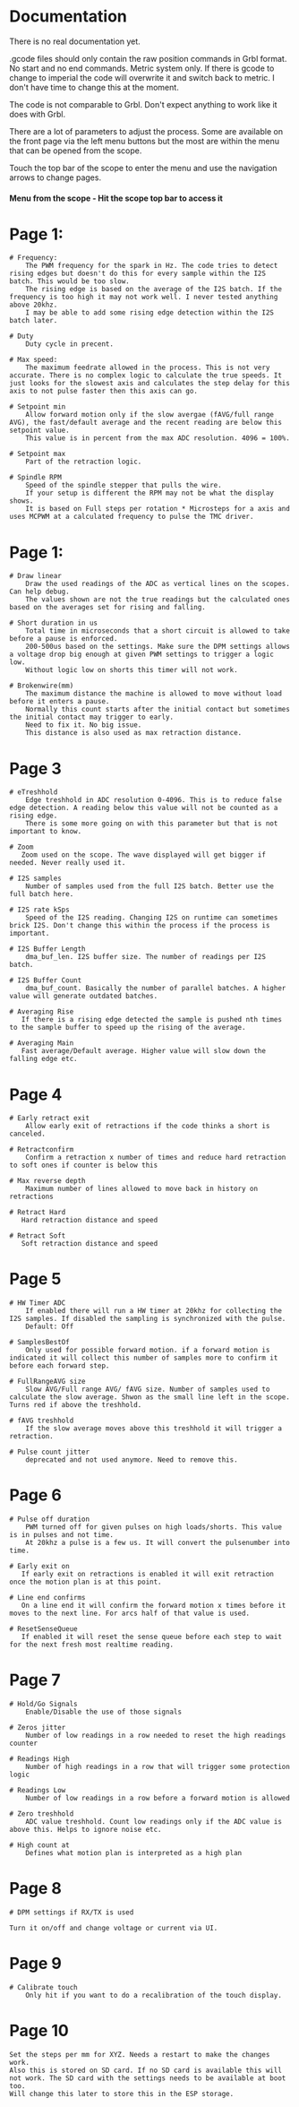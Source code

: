 # Documentation

There is no real documentation yet.


.gcode files should only contain the raw position commands in Grbl format. No start and no end commands. Metric system only. 
If there is gcode to change to imperial the code will overwrite it and switch back to metric.
I don't have time to change this at the moment.

The code is not comparable to Grbl. Don't expect anything to work like it does with Grbl.


There are a lot of parameters to adjust the process. Some are available on the front page via the left menu buttons but the most are within the menu that can be opened from the scope.

Touch the top bar of the scope to enter the menu and use the navigation arrows to change pages.




#### Menu from the scope - Hit the scope top bar to access it ####

# Page 1:

    # Frequency: 
        The PWM frequency for the spark in Hz. The code tries to detect rising edges but doesn't do this for every sample within the I2S batch. This would be too slow.
        The rising edge is based on the average of the I2S batch. If the frequency is too high it may not work well. I never tested anything above 20khz.
        I may be able to add some rising edge detection within the I2S batch later. 

    # Duty
        Duty cycle in precent.

    # Max speed:
        The maximum feedrate allowed in the process. This is not very accurate. There is no complex logic to calculate the true speeds. It just looks for the slowest axis and calculates the step delay for this axis to not pulse faster then this axis can go. 

    # Setpoint min
        Allow forward motion only if the slow avergae (fAVG/full range AVG), the fast/default average and the recent reading are below this setpoint value.
        This value is in percent from the max ADC resolution. 4096 = 100%.

    # Setpoint max
        Part of the retraction logic. 

    # Spindle RPM
        Speed of the spindle stepper that pulls the wire. 
        If your setup is different the RPM may not be what the display shows. 
        It is based on Full steps per rotation * Microsteps for a axis and uses MCPWM at a calculated frequency to pulse the TMC driver.

    
# Page 1:


    # Draw linear
        Draw the used readings of the ADC as vertical lines on the scopes. Can help debug. 
        The values shown are not the true readings but the calculated ones based on the averages set for rising and falling.

    # Short duration in us
        Total time in microseconds that a short circuit is allowed to take before a pause is enforced.
        200-500us based on the settings. Make sure the DPM settings allows a voltage drop big enough at given PWM settings to trigger a logic low.
        Without logic low on shorts this timer will not work.

    # Brokenwire(mm)
        The maximum distance the machine is allowed to move without load before it enters a pause. 
        Normally this count starts after the initial contact but sometimes the initial contact may trigger to early.
        Need to fix it. No big issue.
        This distance is also used as max retraction distance.

# Page 3

    # eTreshhold
        Edge treshhold in ADC resolution 0-4096. This is to reduce false edge detection. A reading below this value will not be counted as a rising edge.
        There is some more going on with this parameter but that is not important to know.

    # Zoom
       Zoom used on the scope. The wave displayed will get bigger if needed. Never really used it.

    # I2S samples
        Number of samples used from the full I2S batch. Better use the full batch here.

    # I2S rate kSps
        Speed of the I2S reading. Changing I2S on runtime can sometimes brick I2S. Don't change this within the process if the process is important.
        
    # I2S Buffer Length
        dma_buf_len. I2S buffer size. The number of readings per I2S batch.

    # I2S Buffer Count
        dma_buf_count. Basically the number of parallel batches. A higher value will generate outdated batches. 

    # Averaging Rise
       If there is a rising edge detected the sample is pushed nth times to the sample buffer to speed up the rising of the average.

    # Averaging Main
       Fast average/Default average. Higher value will slow down the falling edge etc.


# Page 4

    # Early retract exit
        Allow early exit of retractions if the code thinks a short is canceled. 

    # Retractconfirm
        Confirm a retraction x number of times and reduce hard retraction to soft ones if counter is below this

    # Max reverse depth
        Maximum number of lines allowed to move back in history on retractions

    # Retract Hard
       Hard retraction distance and speed

    # Retract Soft
       Soft retraction distance and speed


# Page 5

    # HW Timer ADC
        If enabled there will run a HW timer at 20khz for collecting the I2S samples. If disabled the sampling is synchronized with the pulse.
        Default: Off

    # SamplesBestOf
        Only used for possible forward motion. if a forward motion is indicated it will collect this number of samples more to confirm it before each forward step.

    # FullRangeAVG size
        Slow AVG/Full range AVG/ fAVG size. Number of samples used to calculate the slow average. Shwon as the small line left in the scope. Turns red if above the treshhold.

    # fAVG treshhold
        If the slow average moves above this treshhold it will trigger a retraction. 

    # Pulse count jitter
        deprecated and not used anymore. Need to remove this.


# Page 6

    # Pulse off duration
        PWM turned off for given pulses on high loads/shorts. This value is in pulses and not time.
        At 20khz a pulse is a few us. It will convert the pulsenumber into time.

    # Early exit on
       If early exit on retractions is enabled it will exit retraction once the motion plan is at this point. 

    # Line end confirms
       On a line end it will confirm the forward motion x times before it moves to the next line. For arcs half of that value is used.

    # ResetSenseQueue
       If enabled it will reset the sense queue before each step to wait for the next fresh most realtime reading.


# Page 7

    # Hold/Go Signals
        Enable/Disable the use of those signals
    
    # Zeros jitter
        Number of low readings in a row needed to reset the high readings counter
      
    # Readings High
        Number of high readings in a row that will trigger some protection logic

    # Readings Low
        Number of low readings in a row before a forward motion is allowed

    # Zero treshhold
        ADC value treshhold. Count low readings only if the ADC value is above this. Helps to ignore noise etc.

    # High count at
        Defines what motion plan is interpreted as a high plan

# Page 8

    # DPM settings if RX/TX is used

    Turn it on/off and change voltage or current via UI.

# Page 9

    # Calibrate touch
        Only hit if you want to do a recalibration of the touch display.


# Page 10

    Set the steps per mm for XYZ. Needs a restart to make the changes work.
    Also this is stored on SD card. If no SD card is available this will not work. The SD card with the settings needs to be available at boot too.
    Will change this later to store this in the ESP storage.

    
    
